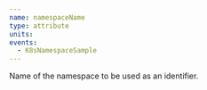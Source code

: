 ```yaml
---
name: namespaceName
type: attribute
units:
events:
  - K8sNamespaceSample
---
```


Name of the namespace to be used as an identifier.